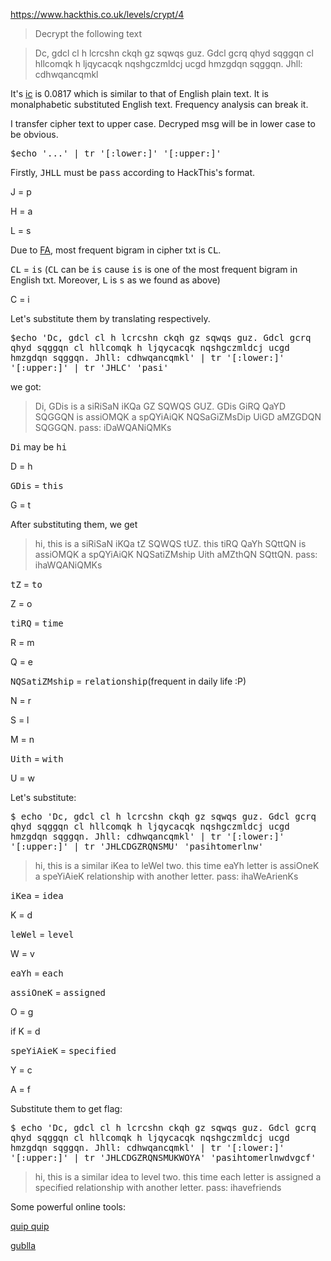 https://www.hackthis.co.uk/levels/crypt/4
>Decrypt the following text

>    Dc, gdcl cl h lcrcshn ckqh gz sqwqs guz. Gdcl gcrq qhyd sqggqn cl hllcomqk h ljqycacqk nqshgczmldcj ucgd hmzgdqn sqggqn. Jhll: cdhwqancqmkl 

It's [ic](https://www.dcode.fr/index-coincidence) is 0.0817 which is similar to that of English plain text. It is monalphabetic substituted English text.
Frequency analysis can break it.

I transfer cipher text to upper case. Decryped msg will be in lower case to be obvious.

<tt>$echo '...' | tr '[:lower:]' '[:upper:]'</tt>

Firstly, <tt>JHLL</tt> must be <tt>pass</tt> according to HackThis's format.

J = p

H = a

L = s

Due to [FA](https://www.dcode.fr/frequency-analysis), most frequent bigram in cipher txt is <tt>CL</tt>.

<tt>CL</tt> = <tt>is</tt> (<tt>CL</tt> can be <tt>is</tt> cause <tt>is</tt> is one of the most frequent bigram in English txt. Moreover, <tt>L</tt> is <tt>s</tt> as we found as above) 

C = i

Let's substitute them by translating respectively.

<tt>$echo 'Dc, gdcl cl h lcrcshn ckqh gz sqwqs guz. Gdcl gcrq qhyd sqggqn cl hllcomqk h ljqycacqk nqshgczmldcj ucgd hmzgdqn sqggqn. Jhll: cdhwqancqmkl' | tr '[:lower:]' '[:upper:]' | tr 'JHLC' 'pasi'</tt>

we got:

>Di, GDis is a siRiSaN iKQa GZ SQWQS GUZ. GDis GiRQ QaYD SQGGQN is assiOMQK a spQYiAiQK NQSaGiZMsDip UiGD aMZGDQN SQGGQN. pass: iDaWQANiQMKs                           

<tt>Di</tt> may be <tt>hi</tt>

D = h

<tt>GDis</tt> = <tt>this</tt>

G = t

After substituting them, we get

>hi, this is a siRiSaN iKQa tZ SQWQS tUZ. this tiRQ QaYh SQttQN is assiOMQK a spQYiAiQK NQSatiZMship Uith aMZthQN SQttQN. pass: ihaWQANiQMKs

<tt>tZ</tt> = <tt>to</tt>

Z = o

<tt>tiRQ</tt> = <tt>time</tt>

R = m

Q = e

<tt>NQSatiZMship</tt> = <tt>relationship</tt>(frequent in daily life :P)

N = r

S = l

M = n

<tt>Uith</tt> = <tt>with</tt>

U = w

Let's substitute:

<tt>$ echo 'Dc, gdcl cl h lcrcshn ckqh gz sqwqs guz. Gdcl gcrq qhyd sqggqn cl hllcomqk h ljqycacqk nqshgczmldcj ucgd hmzgdqn sqggqn. Jhll: cdhwqancqmkl' | tr '[:lower:]' '[:upper:]' | tr 'JHLCDGZRQNSMU' 'pasihtomerlnw'</tt>

>hi, this is a similar iKea to leWel two. this time eaYh letter is assiOneK a speYiAieK relationship with another letter. pass: ihaWeArienKs    

<tt>iKea</tt> = <tt>idea</tt>

K = d

<tt>leWel</tt> = <tt>level</tt> 

W = v

<tt>eaYh</tt> = <tt>each</tt>

<tt>assiOneK</tt> = <tt>assigned</tt>

O = g

if K = d

<tt>speYiAieK</tt> = <tt>specified</tt>

Y = c

A = f

Substitute them to get flag:

<tt>$ echo 'Dc, gdcl cl h lcrcshn ckqh gz sqwqs guz. Gdcl gcrq qhyd sqggqn cl hllcomqk h ljqycacqk nqshgczmldcj ucgd hmzgdqn sqggqn. Jhll: cdhwqancqmkl' | tr '[:lower:]' '[:upper:]' | tr 'JHLCDGZRQNSMUKWOYA' 'pasihtomerlnwdvgcf'</tt>

>hi, this is a similar idea to level two. this time each letter is assigned a specified relationship with another letter. pass: ihavefriends                           

Some powerful online tools:

[quip quip](https://www.quipqiup.com/)

[gublla](https://www.guballa.de/substitution-solver)


